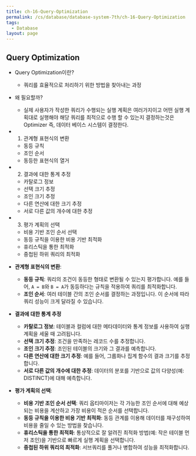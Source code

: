 ```yaml
---
title: ch-16-Query-Optimization
permalink: /cs/database/database-system-7th/ch-16-Query-Optimization
tags:
  - Database
layout: page
---
```


## Query Optimization

- Query Optimization이란?
	- 쿼리를 효율적으로 처리하기 위한 방법을 찾아내는 과정
- 왜 필요할까?
	- 실제 사용자가 작성한 쿼리가 수행되는 실행 계획은 여러가지이고 어떤 실행 계획대로 실행해야 해당 쿼리를 최적으로 수행 할 수 있는지 결정하는것은 Optimizer 즉, 데이터 베이스 시스템이 결정한다.
- 1) 관계형 표현식의 변환
	- 동등 규칙
	- 조인 순서
	- 동등한 표현식의 열거
- 2) 결과에 대한 통계 추정
	- 카탈로그 정보
	- 선택 크기 추정
	- 조인 크기 추정
	- 다른 연산에 대한 크기 추정
	- 서로 다른 값의 개수에 대한 추정
- 3) 평가 계획의 선택
	- 비용 기반 조인 순서 선택
	- 동등 규칙을 이용한 비용 기반 최적화
	- 휴리스틱을 통한 최적화
	- 중첩된 하위 쿼리의 최적화


- **관계형 표현식의 변환**:
    - **동등 규칙**: 쿼리의 조건이 동등한 형태로 변환될 수 있는지 평가합니다. 예를 들어, `A = B`와 `B = A`가 동등하다는 규칙을 적용하여 쿼리를 최적화합니다.
    - **조인 순서**: 여러 테이블 간의 조인 순서를 결정하는 과정입니다. 이 순서에 따라 쿼리 성능이 크게 달라질 수 있습니다.
- **결과에 대한 통계 추정**
    - **카탈로그 정보**: 테이블과 컬럼에 대한 메타데이터와 통계 정보를 사용하여 실행 계획을 세울 때 고려됩니다.
    - **선택 크기 추정**: 조건을 만족하는 레코드 수를 추정합니다.
    - **조인 크기 추정**: 조인된 테이블의 크기와 그 결과를 예측합니다.
    - **다른 연산에 대한 크기 추정**: 예를 들어, 그룹화나 집계 함수의 결과 크기를 추정합니다.
    - **서로 다른 값의 개수에 대한 추정**: 데이터의 분포를 기반으로 값의 다양성(예: DISTINCT)에 대해 예측합니다.
- **평가 계획의 선택**:
	- **비용 기반 조인 순서 선택**: 쿼리 옵티마이저는 각 가능한 조인 순서에 대해 예상되는 비용을 계산하고 가장 비용이 적은 순서를 선택합니다.
	- **동등 규칙을 이용한 비용 기반 최적화**: 동등 관계를 이용해 데이터를 재구성하여 비용을 줄일 수 있는 방법을 찾습니다.
	- **휴리스틱을 통한 최적화**: 통상적으로 잘 알려진 최적화 방법(예: 작은 테이블 먼저 조인)을 기반으로 빠르게 실행 계획을 선택합니다.
	- **중첩된 하위 쿼리의 최적화**: 서브쿼리를 풀거나 병합하여 성능을 최적화합니다.
